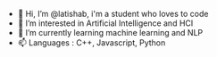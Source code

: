 - 👋 Hi, I’m @latishab, i'm a student who loves to code 
- 👀 I’m interested in Artificial Intelligence and HCI
- 🌱 I’m currently learning machine learning and NLP
- 📫 Languages : C++, Javascript, Python
